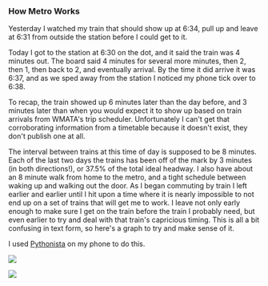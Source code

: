 ### How Metro Works

Yesterday I watched my train that should show up at 6:34, pull up and leave at 6:31 from outside the station before I could get to it.

Today I got to the station at 6:30 on the dot, and it said the train was 4 minutes out. The board said 4 minutes for several more minutes, then 2, then 1, then back to 2, and eventually arrival. By the time it did arrive it was 6:37, and as we sped away from the station I noticed my phone tick over to 6:38.

To recap, the train showed up 6 minutes later than the day before, and 3 minutes later than when you would expect it to show up based on train arrivals from WMATA's trip scheduler. Unfortunately I can't get that corroborating information from a timetable because it doesn't exist, they don't publish one at all.

The interval between trains at this time of day is supposed to be 8 minutes. Each of the last two days the trains has been off of the mark by 3 minutes (in both directions!), or 37.5% of the total ideal headway. I also have about an 8 minute walk from home to the metro, and a tight schedule between waking up and walking out the door. As I began commuting by train I left earlier and earlier until I hit upon a time where it is nearly impossible to not end up on a set of trains that will get me to work. I leave not only early enough to make sure I get on the train before the train I probably need, but even earlier to try and deal with that train's capricious timing. This is all a bit confusing in text form, so here's a graph to try and make sense of it.

I used [Pythonista](http://omz-software.com/pythonista/) on my phone to do this.

![](https://github.com/cwaldoch/cwaldoch.github.io/blob/master/_posts/IMG_3205.JPG?raw=true)


![](https://github.com/cwaldoch/cwaldoch.github.io/blob/master/_posts/IMG_3207.JPG?raw=true)

